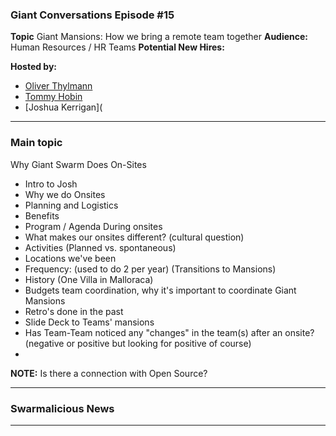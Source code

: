### Giant Conversations Episode #15

**Topic** Giant Mansions: How we bring a remote team together 
**Audience:** Human Resources / HR Teams
**Potential New Hires:** 

**Hosted by:** 

* [Oliver Thylmann](https://twitter.com/othylmann)
* [Tommy Hobin](https://twitter.com/tommyhobin)
* [Joshua Kerrigan](

------------------------------------------------------------------------------------------------------------------------------
### Main topic

Why Giant Swarm Does On-Sites

- Intro to Josh
- Why we do Onsites
- Planning and Logistics 
- Benefits
- Program / Agenda During onsites
- What makes our onsites different? (cultural question)
- Activities (Planned vs. spontaneous)
- Locations we've been
- Frequency: (used to do 2 per year)
(Transitions to Mansions)
- History (One Villa in Malloraca)
- Budgets team coordination, why it's important to coordinate Giant Mansions
- Retro's done in the past
- Slide Deck to Teams' mansions
- Has Team-Team noticed any "changes" in the team(s) after an onsite? (negative or positive but looking for positive of course)
- 

**NOTE:** Is there a connection with Open Source?








------------------------------------------------------------------------------------------------------------------------------

### Swarmalicious News 



------------------------------------------------------------------------------------------------------------------------------
